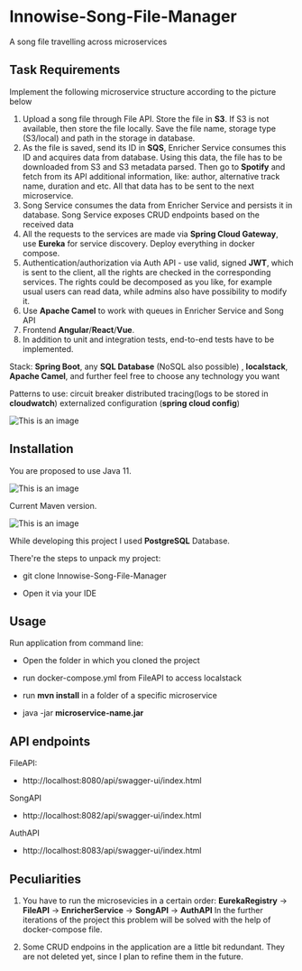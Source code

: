 # Innowise-Song-File-Manager

A song file travelling across microservices

## Task Requirements

Implement the following microservice structure according to the picture below

1. Upload a song file through File API. Store the file in **S3**. If S3 is not available, then store the file locally. Save the file name, storage type (S3/local) and path in the storage in database.
2. As the file is saved, send its ID in **SQS**, Enricher Service consumes this ID and acquires data from database. Using this data, the file has to be downloaded from S3 and S3 metadata parsed. Then go to **Spotify** and fetch from its API additional information, like: author, alternative track name, duration and etc. All that data has to be sent to the next microservice.
3. Song Service consumes the data from Enricher Service and persists it in database. Song Service exposes CRUD endpoints based on the received data
4. All the requests to the services are made via **Spring Cloud Gateway**, use **Eureka** for service discovery. Deploy everything in docker compose.
5. Authentication/authorization via Auth API - use valid, signed **JWT**, which is sent to the client, all the rights are checked in the corresponding services. The rights could be decomposed as you like, for example usual users can read data, while admins also have possibility to modify it.
6. Use **Apache Camel** to work with queues in Enricher Service and Song API
7. Frontend **Angular**/**React**/**Vue**.
8. In addition to unit and integration tests, end-to-end tests have to be implemented.

Stack: **Spring Boot**, any **SQL Database** (NoSQL also possible) , **localstack**, **Apache Camel**, and further feel free to choose any technology you want

Patterns to use:
circuit breaker
distributed tracing(logs to be stored in **cloudwatch**)
externalized configuration (**spring cloud config**)

![This is an image](https://i.ibb.co/RBhJ4xJ/image.png)

## Installation

You are proposed to use Java 11.

![This is an image](https://i.ibb.co/f1HC8RZ/image.png)

Current Maven version.

![This is an image](https://i.ibb.co/5M5bxcm/image.png)

While developing this project I used **PostgreSQL** Database.

There're the steps to unpack my project: 

* git clone Innowise-Song-File-Manager

* Open it via your IDE

## Usage

Run application from command line: 

* Open the folder in which you cloned the project

* run docker-compose.yml from FileAPI to access localstack 

* run **mvn install** in a folder of a specific microservice 

* java -jar **microservice-name.jar**

## API endpoints
FileAPI: 
* http://localhost:8080/api/swagger-ui/index.html

SongAPI
* http://localhost:8082/api/swagger-ui/index.html

AuthAPI
* http://localhost:8083/api/swagger-ui/index.html

## Peculiarities

1) You have to run the microsevicies in a certain order:
**EurekaRegistry** -> **FileAPI** -> **EnricherService** -> **SongAPI** -> **AuthAPI**
In the further iterations of the project this problem will be solved with the help of docker-compose file.

2) Some CRUD endpoins in the application are a little bit redundant. They are not deleted yet, since I plan to refine them in the future.
